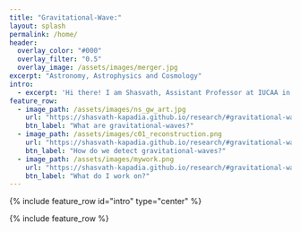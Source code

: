 ```yaml
---
title: "Gravitational-Wave:"
layout: splash
permalink: /home/
header:
  overlay_color: "#000"
  overlay_filter: "0.5"
  overlay_image: /assets/images/merger.jpg
excerpt: "Astronomy, Astrophysics and Cosmology"
intro: 
  - excerpt: 'Hi there! I am Shasvath, Assistant Professor at IUCAA in Pune, India. Welcome to my personal website! Here you will find details about my research, most of which concerns gravitational-wave (GW) astronomy, with a special focus on how GWs can inform and enrich other topics in astrophysics, cosmology and fundamental physics. Click on the tabs above to know more.'
feature_row:
  - image_path: /assets/images/ns_gw_art.jpg
    url: "https://shasvath-kapadia.github.io/research/#gravitational-waves" 
    btn_label: "What are gravitational-waves?"
  - image_path: /assets/images/c01_reconstruction.png
    url: "https://shasvath-kapadia.github.io/research/#gravitational-wave-data-analysis"
    btn_label: "How do we detect gravitational-waves?"
  - image_path: /assets/images/mywork.png
    url: "https://shasvath-kapadia.github.io/research/#gravitational-wave-data-analysis"
    btn_label: "What do I work on?"
---
```


{% include feature_row id="intro" type="center" %}

{% include feature_row %}
